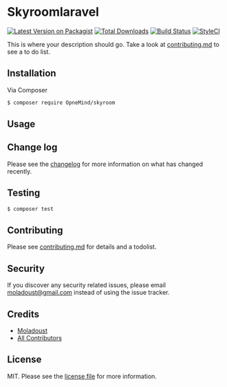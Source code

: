 # Skyroomlaravel

[![Latest Version on Packagist][ico-version]][link-packagist]
[![Total Downloads][ico-downloads]][link-downloads]
[![Build Status][ico-travis]][link-travis]
[![StyleCI][ico-styleci]][link-styleci]

This is where your description should go. Take a look at [contributing.md](contributing.md) to see a to do list.

## Installation

Via Composer

``` bash
$ composer require OpneMind/skyroom
```

## Usage

## Change log

Please see the [changelog](changelog.md) for more information on what has changed recently.

## Testing

``` bash
$ composer test
```

## Contributing

Please see [contributing.md](contributing.md) for details and a todolist.

## Security

If you discover any security related issues, please email moladoust@gmail.com instead of using the issue tracker.

## Credits

- [Moladoust][link-author]
- [All Contributors][link-contributors]

## License

MIT. Please see the [license file](license.md) for more information.

[ico-version]: https://img.shields.io/packagist/v/moladoust/skyroomlaravel.svg?style=flat-square
[ico-downloads]: https://img.shields.io/packagist/dt/moladoust/skyroomlaravel.svg?style=flat-square
[ico-travis]: https://img.shields.io/travis/moladoust/skyroomlaravel/master.svg?style=flat-square
[ico-styleci]: https://styleci.io/repos/12345678/shield

[link-packagist]: https://packagist.org/packages/moladoust/skyroomlaravel
[link-downloads]: https://packagist.org/packages/moladoust/skyroomlaravel
[link-travis]: https://travis-ci.org/moladoust/skyroomlaravel
[link-styleci]: https://styleci.io/repos/12345678
[link-author]: https://github.com/moladoust
[link-contributors]: ../../contributors
